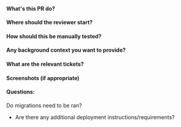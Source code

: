 #### What's this PR do?

#### Where should the reviewer start?

#### How should this be manually tested?

#### Any background context you want to provide?

#### What are the relevant tickets?

#### Screenshots (if appropriate)

#### Questions:

Do migrations need to be ran?

- Are there any additional deployment instructions/requirements?
